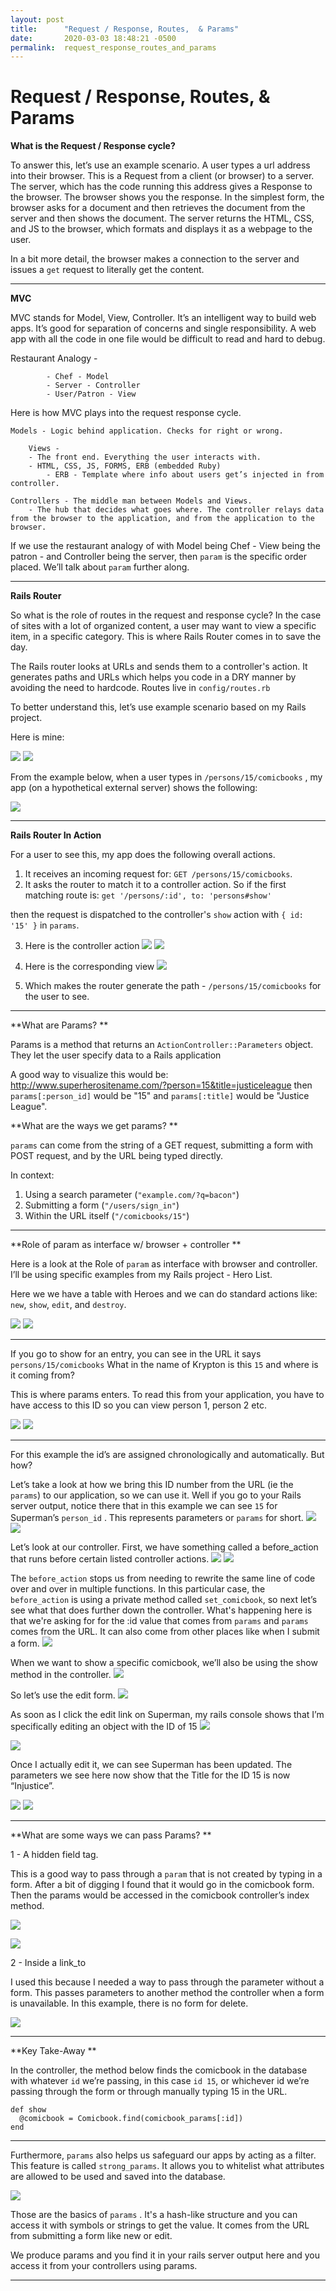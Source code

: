 ```yaml
---
layout: post
title:      "Request / Response, Routes,  & Params"
date:       2020-03-03 18:48:21 -0500
permalink:  request_response_routes_and_params
---
```



# Request / Response, Routes,  & Params

**What is the Request / Response cycle?**

To answer this, let’s use an example scenario. A user types a url address into their browser. This is a Request from a client (or browser) to a server. The server, which has the code running this address gives a Response to the browser. The browser shows you the response. In the simplest form, the browser asks for a document and then retrieves the document from the server and then shows the document. The server returns the HTML, CSS, and JS to the browser, which formats and displays it as a webpage to the user. 

In a bit more detail, the browser makes a connection to the server and issues a `get` request to literally get the content.

----------

**MVC**

MVC stands for Model, View, Controller. It’s an intelligent way to build web apps. It’s good for separation of concerns and single responsibility. A web app with all the code in one file would be difficult to read and hard to debug. 

Restaurant Analogy - 

            - Chef - Model
            - Server - Controller
            - User/Patron - View

Here is how MVC plays into the request response cycle.


    Models - Logic behind application. Checks for right or wrong.
    
		Views - 
        - The front end. Everything the user interacts with.
        - HTML, CSS, JS, FORMS, ERB (embedded Ruby)
            - ERB - Template where info about users get’s injected in from controller. 
            
    Controllers - The middle man between Models and Views.
        - The hub that decides what goes where. The controller relays data from the browser to the application, and from the application to the browser.

If we use the restaurant analogy of with Model being Chef - View being the patron - and Controller being the server, then `param` is the specific order placed. We’ll talk about `param` further along.


----------

**Rails Router**

So what is the role of routes in the request and response cycle?  In the case of sites with a lot of organized content, a user may want to view a specific item, in a specific category. This is where Rails Router comes in to save the day.

The Rails router looks at URLs and sends them to a controller's action. It generates paths and URLs which helps you code in a DRY manner by avoiding the need to hardcode. Routes live in `config/routes.rb`

To better understand this, let’s use example scenario based on my Rails project.

Here is mine:

![](https://share.getcloudapp.com/mXuq5dDW)
![](https://github.com/planetlucid/planetlucid.github.io/blob/master/img/routes.png?raw=true)

From the example below, when a user types in `/persons/15/comicbooks` , my app (on a hypothetical external server) shows the following:

![](https://github.com/planetlucid/planetlucid.github.io/blob/master/img/image_preview%20(6).png?raw=true)

----------

**Rails Router In Action**

 For a user to see this, my app does the following overall actions.


1. It receives an incoming request for: `GET /persons/15/comicbooks`.
2. It asks the router to match it to a controller action. So if the first matching route is:
    `get '/persons/:id', to: 'persons#show' `

then the request is dispatched to the controller's `show` action with `{ id: '15' }` in
`params`.


3. Here is the controller action 
![](https://share.getcloudapp.com/12u1KelK)
![](https://github.com/planetlucid/planetlucid.github.io/blob/master/img/image_preview%20(1).png?raw=true)

4. Here is the corresponding view
![](https://github.com/planetlucid/planetlucid.github.io/blob/master/img/image_preview%20(1).png?raw=true)

5. Which makes the router generate the path - `/persons/15/comicbooks` for the user to see.

----------
**What are Params?
**

Params is a method that returns an `ActionController::Parameters` object.
They let the user specify data to a Rails application

A good way to visualize this would be:
http://www.superherositename.com/?person=15&title=justiceleague
then `params[:person_id]` would be "15" and `params[:title]` would be "Justice League".



**What are the ways we get params?
**

`params` can come from the string of a GET request, submitting a form with POST request, and by the URL being typed directly.

In context:

1. Using a search parameter (`"example.com/?q=bacon"`)
2. Submitting a form (`"/users/sign_in"`)
3. Within the URL itself (`"/comicbooks/15"`)


----------
**Role of param as interface w/ browser + controller
**

Here is a look at the Role of `param` as interface with browser and controller. 
I’ll be using specific examples from my Rails project  - Hero List. 

Here we we have a table with Heroes and we can do standard actions like:
`new`, `show`, `edit`, and  `destroy`. 

![](https://share.getcloudapp.com/lluynjlA)
![](https://github.com/planetlucid/planetlucid.github.io/blob/master/img/image_preview%20(3).png?raw=true)

----------

If you go to show for an entry, you can see in the URL it says `persons/15/comicbooks`
What in the name of Krypton is this `15` and where is it coming from? 

This is where params enters. To read this from your application, you have to have access to this ID so you can view person 1, person 2 etc. 

![](https://share.getcloudapp.com/z8uX4EjR)
![](https://github.com/planetlucid/planetlucid.github.io/blob/master/img/image_preview%20(4).png?raw=true)

----------

For this example the id’s are assigned chronologically and automatically. But how? 

Let’s take a look at how we bring this ID number from the URL (ie the `params`) to our application, so we can use it.  Well if you go to your Rails server output, notice there that in this example we can see  `15` for Superman’s `person_id` . This represents parameters or `params` for short. 
![](https://share.getcloudapp.com/GGuN2nYW)
![](https://github.com/planetlucid/planetlucid.github.io/blob/master/img/image_preview%20(8).png?raw=true)



Let’s look at our controller. First, we have something called a before_action that runs before certain listed controller actions.
![](https://share.getcloudapp.com/wbumKZmq)
![](https://github.com/planetlucid/planetlucid.github.io/blob/master/img/image_preview%20(5).png?raw=true)



The `before_action` stops us from needing to rewrite the same line of code over and over in multiple functions. In this particular case, the `before_action` is using a private method called `set_comicbook`, so next let’s see what that does further down the controller. 
What's happening here is that we're asking for for the :id value that comes from `params` 
and `params` comes from the URL. It can also come from other places like when I submit a form.
![](https://share.getcloudapp.com/yAuvZX25)



When we want to show a specific comicbook, we’ll also be using the show method in the controller.
![](https://github.com/planetlucid/planetlucid.github.io/blob/master/img/image_preview%20(11).png?raw=true)



So let’s use the edit form. 
![](https://github.com/planetlucid/planetlucid.github.io/blob/master/img/image_preview%20(7).png?raw=true)


As soon as I click the edit link on Superman, my rails console shows that I’m specifically editing an object with the ID of 15
![](https://share.getcloudapp.com/8LuJnGk7)

![](https://share.getcloudapp.com/8LuJnGYE)


Once I actually edit it, we can see Superman has been updated. The parameters we see here now show that the Title for the ID 15 is now “Injustice”.

![](https://share.getcloudapp.com/p9uKrpYo)
![](https://github.com/planetlucid/planetlucid.github.io/blob/master/img/image_preview%20(10).png?raw=true)

---------

**What are some ways we can pass Params?
**

1 - A hidden field tag.

This is a good way to pass through a `param` that is not created by typing in a form.  After a bit of digging I found that it would go in the comicbook form. Then the params would be accessed in the comicbook controller’s index method.

![](https://share.getcloudapp.com/qGuol1Dv)

![](https://share.getcloudapp.com/wbumKAkn)


2 - Inside a link_to

I used this because I needed a way to pass through the parameter without a form.  This passes parameters to another method the controller when a form is unavailable. In this example, there is no form for delete.

![](https://share.getcloudapp.com/v1ur46rO)

--------


**Key Take-Away
**

In the controller, the method below finds the comicbook in the database with whatever `id` we’re passing, in this case `id 15`, or whichever id we’re passing through the form or through manually typing 15 in the URL.

```
def show
  @comicbook = Comicbook.find(comicbook_params[:id])
end
```

--------
Furthermore, `params` also helps us safeguard our apps by acting as a filter. This feature is called `strong_params`. It allows you to whitelist what attributes are allowed to be used and saved into the database.

![](https://share.getcloudapp.com/6quBxO1N)


Those are the basics of `params` . It's a hash-like structure and you can access it with symbols or strings to get the value. It comes from the URL from submitting a form like new or edit.

We produce params and you find it in your rails server output here and you access it from your controllers using params.

--------------------------------------


